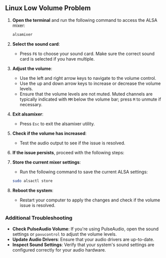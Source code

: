 ## Linux Low Volume Problem

1. **Open the terminal** and run the following command to access the ALSA mixer:
    ```bash
    alsamixer
    ```

2. **Select the sound card**:
   - Press `F6` to choose your sound card. Make sure the correct sound card is selected if you have multiple.

3. **Adjust the volume**:
   - Use the left and right arrow keys to navigate to the volume control.
   - Use the up and down arrow keys to increase or decrease the volume levels.
   - Ensure that the volume levels are not muted. Muted channels are typically indicated with `MM` below the volume bar; press `M` to unmute if necessary.

4. **Exit alsamixer**:
   - Press `Esc` to exit the alsamixer utility.

5. **Check if the volume has increased**:
   - Test the audio output to see if the issue is resolved.

6. **If the issue persists**, proceed with the following steps:

7. **Store the current mixer settings**:
    - Run the following command to save the current ALSA settings:
    ```bash
    sudo alsactl store
    ```

8. **Reboot the system**:
    - Restart your computer to apply the changes and check if the volume issue is resolved.

### Additional Troubleshooting

- **Check PulseAudio Volume**: If you're using PulseAudio, open the sound settings or `pavucontrol` to adjust the volume levels.
- **Update Audio Drivers**: Ensure that your audio drivers are up-to-date.
- **Inspect Sound Settings**: Verify that your system's sound settings are configured correctly for your audio hardware.